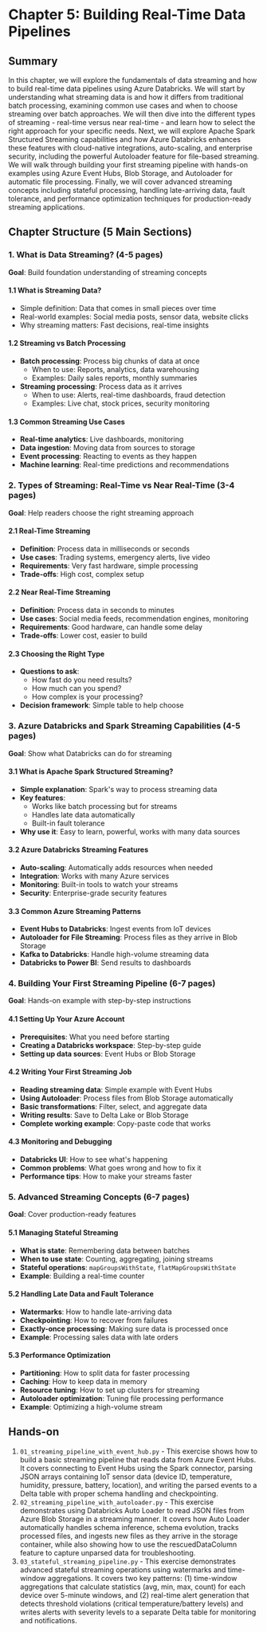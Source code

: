 # Chapter 5: Building Real-Time Data Pipelines

## Summary

In this chapter, we will explore the fundamentals of data streaming and how to build real-time data pipelines using Azure Databricks. We will start by understanding what streaming data is and how it differs from traditional batch processing, examining common use cases and when to choose streaming over batch approaches. We will then dive into the different types of streaming - real-time versus near real-time - and learn how to select the right approach for your specific needs. Next, we will explore Apache Spark Structured Streaming capabilities and how Azure Databricks enhances these features with cloud-native integrations, auto-scaling, and enterprise security, including the powerful Autoloader feature for file-based streaming. We will walk through building your first streaming pipeline with hands-on examples using Azure Event Hubs, Blob Storage, and Autoloader for automatic file processing. Finally, we will cover advanced streaming concepts including stateful processing, handling late-arriving data, fault tolerance, and performance optimization techniques for production-ready streaming applications. 

## Chapter Structure (5 Main Sections)

### 1. What is Data Streaming? (4-5 pages)
**Goal**: Build foundation understanding of streaming concepts

#### 1.1 What is Streaming Data?
- Simple definition: Data that comes in small pieces over time
- Real-world examples: Social media posts, sensor data, website clicks
- Why streaming matters: Fast decisions, real-time insights

#### 1.2 Streaming vs Batch Processing
- **Batch processing**: Process big chunks of data at once
  - When to use: Reports, analytics, data warehousing
  - Examples: Daily sales reports, monthly summaries
- **Streaming processing**: Process data as it arrives
  - When to use: Alerts, real-time dashboards, fraud detection
  - Examples: Live chat, stock prices, security monitoring

#### 1.3 Common Streaming Use Cases
- **Real-time analytics**: Live dashboards, monitoring
- **Data ingestion**: Moving data from sources to storage
- **Event processing**: Reacting to events as they happen
- **Machine learning**: Real-time predictions and recommendations

### 2. Types of Streaming: Real-Time vs Near Real-Time (3-4 pages)
**Goal**: Help readers choose the right streaming approach

#### 2.1 Real-Time Streaming
- **Definition**: Process data in milliseconds or seconds
- **Use cases**: Trading systems, emergency alerts, live video
- **Requirements**: Very fast hardware, simple processing
- **Trade-offs**: High cost, complex setup

#### 2.2 Near Real-Time Streaming
- **Definition**: Process data in seconds to minutes
- **Use cases**: Social media feeds, recommendation engines, monitoring
- **Requirements**: Good hardware, can handle some delay
- **Trade-offs**: Lower cost, easier to build

#### 2.3 Choosing the Right Type
- **Questions to ask**:
  - How fast do you need results?
  - How much can you spend?
  - How complex is your processing?
- **Decision framework**: Simple table to help choose

### 3. Azure Databricks and Spark Streaming Capabilities (4-5 pages)
**Goal**: Show what Databricks can do for streaming

#### 3.1 What is Apache Spark Structured Streaming?
- **Simple explanation**: Spark's way to process streaming data
- **Key features**: 
  - Works like batch processing but for streams
  - Handles late data automatically
  - Built-in fault tolerance
- **Why use it**: Easy to learn, powerful, works with many data sources

#### 3.2 Azure Databricks Streaming Features
- **Auto-scaling**: Automatically adds resources when needed
- **Integration**: Works with many Azure services
- **Monitoring**: Built-in tools to watch your streams
- **Security**: Enterprise-grade security features

#### 3.3 Common Azure Streaming Patterns
- **Event Hubs to Databricks**: Ingest events from IoT devices
- **Autoloader for File Streaming**: Process files as they arrive in Blob Storage
- **Kafka to Databricks**: Handle high-volume streaming data
- **Databricks to Power BI**: Send results to dashboards

### 4. Building Your First Streaming Pipeline (6-7 pages)
**Goal**: Hands-on example with step-by-step instructions

#### 4.1 Setting Up Your Azure Account
- **Prerequisites**: What you need before starting
- **Creating a Databricks workspace**: Step-by-step guide
- **Setting up data sources**: Event Hubs or Blob Storage

#### 4.2 Writing Your First Streaming Job
- **Reading streaming data**: Simple example with Event Hubs
- **Using Autoloader**: Process files from Blob Storage automatically
- **Basic transformations**: Filter, select, and aggregate data
- **Writing results**: Save to Delta Lake or Blob Storage
- **Complete working example**: Copy-paste code that works

#### 4.3 Monitoring and Debugging
- **Databricks UI**: How to see what's happening
- **Common problems**: What goes wrong and how to fix it
- **Performance tips**: How to make your streams faster

### 5. Advanced Streaming Concepts (6-7 pages)
**Goal**: Cover production-ready features

#### 5.1 Managing Stateful Streaming
- **What is state**: Remembering data between batches
- **When to use state**: Counting, aggregating, joining streams
- **Stateful operations**: `mapGroupsWithState`, `flatMapGroupsWithState`
- **Example**: Building a real-time counter

#### 5.2 Handling Late Data and Fault Tolerance
- **Watermarks**: How to handle late-arriving data
- **Checkpointing**: How to recover from failures
- **Exactly-once processing**: Making sure data is processed once
- **Example**: Processing sales data with late orders

#### 5.3 Performance Optimization
- **Partitioning**: How to split data for faster processing
- **Caching**: How to keep data in memory
- **Resource tuning**: How to set up clusters for streaming
- **Autoloader optimization**: Tuning file processing performance
- **Example**: Optimizing a high-volume stream

## Hands-on

1. `01_streaming_pipeline_with_event_hub.py` - This exercise shows how to build a basic streaming pipeline that reads data from Azure Event Hubs. It covers connecting to Event Hubs using the Spark connector, parsing JSON arrays containing IoT sensor data (device ID, temperature, humidity, pressure, battery, location), and writing the parsed events to a Delta table with proper schema handling and checkpointing.
2. `02_streaming_pipeline_with_autoloader.py` - This exercise demonstrates using Databricks Auto Loader to read JSON files from Azure Blob Storage in a streaming manner. It covers how Auto Loader automatically handles schema inference, schema evolution, tracks processed files, and ingests new files as they arrive in the storage container, while also showing how to use the rescuedDataColumn feature to capture unparsed data for troubleshooting.
3. `03_stateful_streaming_pipeline.py` - This exercise demonstrates advanced stateful streaming operations using watermarks and time-window aggregations. It covers two key patterns: (1) time-window aggregations that calculate statistics (avg, min, max, count) for each device over 5-minute windows, and (2) real-time alert generation that detects threshold violations (critical temperature/battery levels) and writes alerts with severity levels to a separate Delta table for monitoring and notifications.